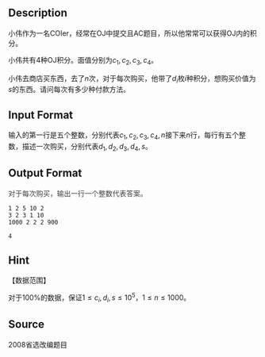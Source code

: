 ## Description

小伟作为一名COIer，经常在OJ中提交且AC题目，所以他常常可以获得OJ内的积分。

小伟共有4种OJ积分。面值分别为$c_1​,c_2​,c_3​,c_4$​。

小伟去商店买东西，去了$n$次，对于每次购买，他带了$d_i$​枚$i$种积分，想购买价值为$s$的东西。请问每次有多少种付款方法。

## Input Format

输入的第一行是五个整数，分别代表$c_1​,c_2​,c_3​,c_4,n$接下来$n$行，每行有五个整数，描述一次购买，分别代表$d_1​,d_2​,d_3​,d_4​,s$。

## Output Format

<p><span style="color: rgba(0, 0, 0, 0.75);">对于每次购买，输出一行一个整数代表答案。</span><br /></p>

```input1
1 2 5 10 2
3 2 3 1 10
1000 2 2 2 900
```
```output1
4
```
## Hint

【数据范围】

对于100%的数据，保证$1≤c_i​,d_i​,s≤10^5$，$1≤n≤1000$。

## Source

2008省选改编题目
